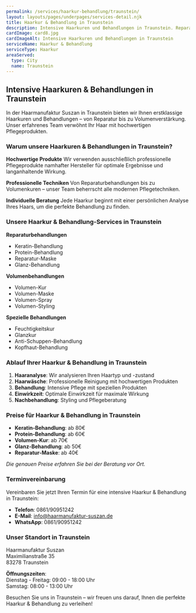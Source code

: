 ```yaml
---
permalink: /services/haarkur-behandlung/traunstein/
layout: layouts/pages/underpages/services-detail.njk
title: Haarkur & Behandlung in Traunstein
description: Intensive Haarkuren und Behandlungen in Traunstein. Reparatur, Glanz, Volumen und Pflege für gesundes, schönes Haar.
cardImage: card8.jpg
cardImageAlt: Intensive Haarkuren und Behandlungen in Traunstein
serviceName: Haarkur & Behandlung
serviceType: Haarkur
areaServed:
  type: City
  name: Traunstein
---
```


## Intensive Haarkuren & Behandlungen in Traunstein

In der Haarmanufaktur Suszan in Traunstein bieten wir Ihnen erstklassige Haarkuren und Behandlungen – von Reparatur bis zu Volumenverstärkung. Unser erfahrenes Team verwöhnt Ihr Haar mit hochwertigen Pflegeprodukten.

### Warum unsere Haarkuren & Behandlungen in Traunstein?

**Hochwertige Produkte**
Wir verwenden ausschließlich professionelle Pflegeprodukte namhafter Hersteller für optimale Ergebnisse und langanhaltende Wirkung.

**Professionelle Techniken**
Von Reparaturbehandlungen bis zu Volumenkuren – unser Team beherrscht alle modernen Pflegetechniken.

**Individuelle Beratung**
Jede Haarkur beginnt mit einer persönlichen Analyse Ihres Haars, um die perfekte Behandlung zu finden.

### Unsere Haarkur & Behandlung-Services in Traunstein

**Reparaturbehandlungen**
- Keratin-Behandlung
- Protein-Behandlung
- Reparatur-Maske
- Glanz-Behandlung

**Volumenbehandlungen**
- Volumen-Kur
- Volumen-Maske
- Volumen-Spray
- Volumen-Styling

**Spezielle Behandlungen**
- Feuchtigkeitskur
- Glanzkur
- Anti-Schuppen-Behandlung
- Kopfhaut-Behandlung

### Ablauf Ihrer Haarkur & Behandlung in Traunstein

1. **Haaranalyse**: Wir analysieren Ihren Haartyp und -zustand
2. **Haarwäsche**: Professionelle Reinigung mit hochwertigen Produkten
3. **Behandlung**: Intensive Pflege mit speziellen Produkten
4. **Einwirkzeit**: Optimale Einwirkzeit für maximale Wirkung
5. **Nachbehandlung**: Styling und Pflegeberatung

### Preise für Haarkur & Behandlung in Traunstein

- **Keratin-Behandlung**: ab 80€
- **Protein-Behandlung**: ab 60€
- **Volumen-Kur**: ab 70€
- **Glanz-Behandlung**: ab 50€
- **Reparatur-Maske**: ab 40€

*Die genauen Preise erfahren Sie bei der Beratung vor Ort.*

### Terminvereinbarung

Vereinbaren Sie jetzt Ihren Termin für eine intensive Haarkur & Behandlung in Traunstein:

- **Telefon**: 0861/90951242
- **E-Mail**: info@haarmanufaktur-suszan.de
- **WhatsApp**: 0861/90951242

### Unser Standort in Traunstein

Haarmanufaktur Suszan  
Maximilianstraße 35  
83278 Traunstein

**Öffnungszeiten**:  
Dienstag - Freitag: 09:00 - 18:00 Uhr  
Samstag: 08:00 - 13:00 Uhr

Besuchen Sie uns in Traunstein – wir freuen uns darauf, Ihnen die perfekte Haarkur & Behandlung zu verleihen! 